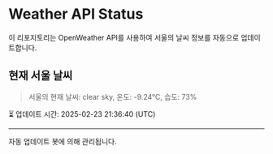 
# Weather API Status

이 리포지토리는 OpenWeather API를 사용하여 서울의 날씨 정보를 자동으로 업데이트합니다.

## 현재 서울 날씨
> 서울의 현재 날씨: clear sky, 온도: -9.24°C, 습도: 73%

⏳ 업데이트 시간: 2025-02-23 21:36:40 (UTC)

---
자동 업데이트 봇에 의해 관리됩니다.
